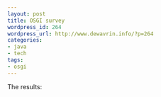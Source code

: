 ```yaml
--- 
layout: post
title: OSGI survey
wordpress_id: 264
wordpress_url: http://www.dewavrin.info/?p=264
categories: 
- java
- tech
tags: 
- osgi
---
```


The results:


